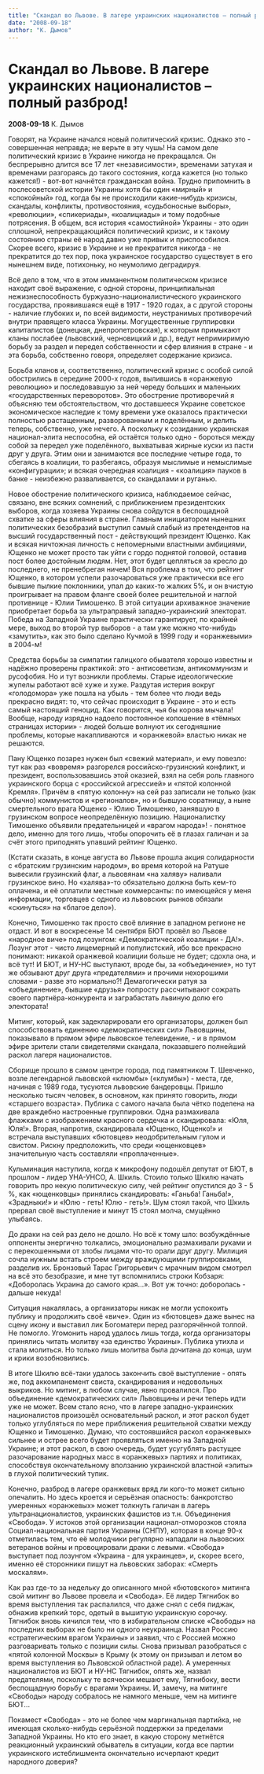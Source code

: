 ```yaml
---
title: "Скандал во Львове. В лагере украинских националистов – полный разброд!"
date: "2008-09-18"
author: "К. Дымов"
---
```


# Скандал во Львове. В лагере украинских националистов – полный разброд!

**2008-09-18** К. Дымов

Говорят, на Украине начался новый политический кризис. Однако это - совершенная неправда; не верьте в эту чушь! На самом деле политический кризис в Украине никогда не прекращался. Он беспрерывно длится все 17 лет «независимости», временами затухая и временами разгораясь до такого состояния, когда кажется (но только кажется!) - вот-вот начнётся гражданская война. Трудно припомнить в послесоветской истории Украины хотя бы один «мирный» и «спокойный» год, когда бы не происходили какие-нибудь кризисы, скандалы, конфликты, противостояния, «судьбоносные выборы», «революции», «спикериады», «коалициады» и тому подобные потрясения. В общем, вся история «самостийной» Украины - это один сплошной, непрекращающийся политический кризис, и к такому состоянию страны её народ давно уже привык и приспособился. Скорее всего, кризис в Украине и не прекратится никогда - не прекратится до тех пор, пока украинское государство существует в его нынешнем виде, потихоньку, но неумолимо деградируя.

Всё дело в том, что в этом имманентном политическом кризисе находит своё выражение, с одной стороны, принципиальная нежизнеспособность буржуазно-националистического украинского государства, проявившаяся ещё в 1917 - 1920 годах, а с другой стороны - наличие глубоких и, по всей видимости, неустранимых противоречий внутри правящего класса Украины. Могущественные группировки капиталистов (донецкая, днепропетровская), к которым примыкают кланы послабее (львовский, черновицкий и др.), ведут непримиримую борьбу за раздел и передел собственности и сфер влияния в стране - и эта борьба, собственно говоря, определяет содержание кризиса.

Борьба кланов и, соответственно, политический кризис с особой силой обострились в середине 2000-х годов, вылившись в «оранжевую революцию» и последовавшую за ней череду больших и маленьких «государственных переворотов». Это обострение противоречий я объясняю тем обстоятельством, что доставшееся Украине советское экономическое наследие к тому времени уже оказалось практически полностью растащенным, разворованным и поделённым, и делить теперь, собственно, уже нечего. А поскольку к созиданию украинская национал-элита неспособна, ей остаётся только одно - бороться между собой за передел уже поделённого, выхватывая жирные куски из пасти друг у друга. Этим они и занимаются все последние четыре года, то сбегаясь в коалиции, то разбегаясь, образуя мыслимые и немыслимые «конфигурации»; и всякая очередная коалиция - «коалиция» пауков в банке - неизбежно разваливается, со скандалами и руганью.

Новое обострение политического кризиса, наблюдаемое сейчас, связано, вне всяких сомнений, с приближением президентских выборов, когда хозяева Украины снова сойдутся в беспощадной схватке за сферы влияния в стране. Главным инициатором нынешних политических безобразий выступил самый слабый из претендентов на высший государственный пост - действующий президент Ющенко. Как и всякая ничтожная личность с непомерными властными амбициями, Ющенко не может просто так уйти с гордо поднятой головой, оставив пост более достойным людям. Нет, этот будет цепляться за кресло до последнего, не пренебрегая ничем! Вся проблема в том, что рейтинг Ющенко, в котором успели разочароваться уже практически все его бывшие пылкие поклонники, упал до каких-то жалких 5%, и он вчистую проигрывает на правом фланге своей более решительной и наглой противнице - Юлии Тимошенко. В этой ситуации архиважное значение приобретает борьба за ультраправый западно-украинский электорат. Победа на Западной Украине практически гарантирует, по крайней мере, выход во второй тур выборов - а там уже можно что-нибудь «замутить», как это было сделано Кучмой в 1999 году и «оранжевыми» в 2004-м!

Средства борьбы за симпатии галицкого обывателя хорошо известны и надёжно проверены практикой: это - антисоветизм, антикоммунизм и русофобия. Но и тут возникли проблемы. Старые идеологические жупелы работают всё хуже и хуже. Раздутая истерия вокруг «голодомора» уже пошла на убыль - тем более что люди ведь прекрасно видят: то, что сейчас происходит в Украине - это и есть самый настоящий геноцид. Как говорится, чья бы корова мычала! Вообще, народу изрядно надоело постоянное копошение в «тёмных страницах истории» - людей больше волнуют их сегодняшние проблемы, которые накапливаются  и «оранжевой» властью никак не решаются.

Пану Ющенко позарез нужен был «свежий материал», и ему повезло: тут как раз «вовремя» разгорелся российско-грузинский конфликт, и президент, воспользовавшись этой оказией, взял на себя роль главного украинского борца с «российской агрессией» и «пятой колонной Кремля». Причём в «пятую колонну» на сей раз записали не только (как обычно) коммунистов и «регионалов», но и бывшую соратницу, а ныне смертельного врага Ющенко - Юлию Тимошенко, занявшую в грузинском вопросе неопределённую позицию. Националистку Тимошенко объявили предательницей и «врагом народа»! - понятное дело, именно для того лишь, чтобы опорочить её в глазах галичан и за счёт этого приподнять упавший рейтинг Ющенко.

(Кстати сказать, в конце августа во Львове прошла акция солидарности с «братским грузинским народом», во время которой на Ратуше вывесили грузинский флаг, а львовянам «на халяву» наливали грузинское вино. Но «халява»-то обязательно должна быть кем-то оплачена, и её оплатили местные коммерсанты: по имеющейся у меня информации, торговцев с одного из львовских рынков обязали «скинуться» на «благое дело»).

Конечно, Тимошенко так просто своё влияние в западном регионе не отдаст. И вот в воскресенье 14 сентября БЮТ провёл во Львове «народное виче» под лозунгом: «Демократической коалиции - ДА!». Лозунг этот - чисто лицемерный и популистский, ибо все прекрасно понимают: никакой оранжевой коалиции больше не будет; сдохла она, и всё тут! И БЮТ, и НУ-НС выступают, вроде бы, за «объединение», но тут же обзывают друг друга «предателями» и прочими нехорошими словами - разве это нормально?! Демагогически ратуя за «объединение», бывшие «друзья» попросту рассчитывают сожрать своего партнёра-конкурента и заграбастать львиную долю его электората!

Митинг, который, как задекларировали его организаторы, должен был способствовать единению «демократических сил» Львовщины, показывало в прямом эфире львовское телевидение, - и в прямом эфире зрители стали свидетелями скандала, показавшего полнейший раскол лагеря националистов.

Сборище прошло в самом центре города, под памятником Т. Шевченко, возле легендарной львовской «клюмбы» («клумбы») - места, где, начиная с 1989 года, тусуются львовские бандеровцы. Пришло несколько тысяч человек, в основном, как принято говорить, люди «старшего возраста». Публика с самого начала была чётко поделена на две враждебно настроенные группировки. Одна размахивала флажками с изображением красного сердечка и скандировала: «Юля, Юля!». Вторая, напротив, скандировала «Ющенко, Ющенко!» и встречала выступавших «бютовцев» неодобрительным гулом и свистом. Рискну предположить, что среди «ющенковцев» значительную часть составляли «проплаченные».

Кульминация наступила, когда к микрофону подошёл депутат от БЮТ, в прошлом - лидер УНА-УНСО, А. Шкиль. Стоило только Шкилю начать говорить про некую политическую силу, чей рейтинг опустился до 3 - 5 %, как «ющенковцы» принялись скандировать: «Ганьба! Ганьба!», «Зрадныки!» и «Юлю - геть! Юлю - геть!». Шум стоял такой, что Шкиль прервал своё выступление и минут 15 стоял молча, смущённо улыбаясь.

До драки на сей раз дело не дошло. Но всё к тому шло: возбуждённые оппоненты энергично толкались, эмоционально размахивали руками и с перекошенными от злобы лицами что-то орали друг другу. Милиция сочла нужным встать строем между враждующими группировками, разделив их. Бронзовый Тарас Григорьевич с мрачным видом смотрел на всё это безобразие, и мне тут вспомнились строки Кобзаря: «Доборолась Украина до самого края...». Вот уж точно: доборолась - дальше некуда!

Ситуация накалялась, а организаторы никак не могли успокоить публику и продолжить своё «виче». Один из «бютовцев» даже вынес на сцену икону и выставил лик Богоматери перед разгорячённой толпой. Не помогло. Угомонить народ удалось лишь тогда, когда организаторы принялись читать молитву «за единство Украины». Публика утихла и стала молиться. Но только лишь молитва была дочитана до конца, шум и крики возобновились.

В итоге Шкилю всё-таки удалось закончить своё выступление - опять же, под аккомпанемент свиста, скандирования и недовольных выкриков. Но митинг, в любом случае, явно провалился. Про объединение «демократических сил» Львовщины и речи теперь идти уже не может. Всем стало ясно, что в лагере западно-украинских националистов произошёл основательный раскол, и этот раскол будет только углубляться по мере приближения решительной схватки между Ющенко и Тимошенко. Думаю, что состоявшийся раскол «оранжевых» сильнее и острее всего будет проявляться именно на Западной Украине; и этот раскол, в свою очередь, будет усугублять растущее разочарование народных масс в «оранжевых» партиях и политиках, способствуя окончательному вползанию украинской властной «элиты» в глухой политический тупик.

Конечно, разброд в лагере оранжевых вряд ли кого-то может сильно опечалить. Но здесь кроется и серьёзная опасность: банкротство умеренных «оранжевых» может толкнуть галичан в лагерь ультранационалистов, украинских фашистов из т.н. Объединения «Свобода». У истоков этой организации национал-отморозков стояла Социал-национальная партия Украины (СНПУ), которая в конце 90-х отметилась тем, что её молодчики регулярно нападали на львовских ветеранов войны и провоцировали драки с левыми. «Свобода» выступает под лозунгом «Украина - для украинцев», и, скорее всего, именно её сторонники пишут на львовских заборах: «Смерть москалям».

Как раз где-то за недельку до описанного мной «бютовского» митинга свой митинг во Львове провела и «Свобода». Её лидер Тягнибок во время выступления так распалился, что даже снял с себя пиджак, обнажив крепкий торс, одетый в вышитую украинскую сорочку. Тягнибок вновь кичился тем, что в избирательном списке «Свободы» на последних выборах не было ни одного неукраинца. Назвал Россию «стратегическим врагом Украины» и заявил, что с Россией можно разговаривать только с позиции силы. Снова призывал разобраться с «пятой колонной Москвы» в Крыму (к этому он призывал и летом во время выступления во Львовской областной раде). А умеренных националистов из БЮТ и НУ-НС Тягнибок, опять же, назвал предателями, поскольку те всячески мешают ему, Тягнибоку, вести беспощадную борьбу с врагами Украины. И, замечу, на митинге «Свободы» народу собралось не намного меньше, чем на митинге БЮТ...

Покамест «Свобода» - это не более чем маргинальная партийка, не имеющая сколько-нибудь серьёзной поддержки за пределами Западной Украины. Но кто его знает, в какую сторону метнётся реакционный украинский обыватель в ситуации, когда все партии украинского истеблишмента окончательно исчерпают кредит народного доверия?